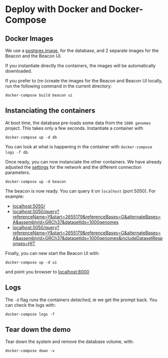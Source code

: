 # Deploy with Docker and Docker-Compose

## Docker Images

We use a [postgres image](https://github.com/docker-library/postgres/blob/34df4665bfdccf28deac2ed2924127b94489a576/9.6/alpine/Dockerfile), for the database, and 2 separate images for the Beacon and the Beacon UI.

If you instantiate directly the containers, the images will be automatically downloaded.

If you prefer to (re-)create the images for the Beacon and Beacon UI locally, run the following command in the current directory:

	docker-compose build beacon ui
	

## Instanciating the containers

At boot time, the database pre-loads some data from the `1000 genomes` project.
This takes only a few seconds. Instantiate a container with

	docker-compose up -d db

You can look at what is happening in the container with `docker-compose logs -f db`.

Once ready, you can now instanciate the other containers. We have already adjusted the [settings](beacon.yml) for the network and the different connection parameters.

	docker-compose up -d beacon

The beacon is now ready. You can query it on `localhost` (port 5050). For example:  

* [localhost:5050/](http://localhost:5050/)
* [localhost:5050/query?referenceName=Y&start=2655179&referenceBases=G&alternateBases=A&assemblyId=GRCh37&datasetIds=1000genomes](http:/localhost:5050/query?referenceName=Y&start=2655179&referenceBases=G&alternateBases=A&assemblyId=GRCh37&datasetIds=1000genomes)
* [localhost:5050/query?referenceName=Y&start=2655179&referenceBases=G&alternateBases=A&assemblyId=GRCh37&datasetIds=1000genomes&includeDatasetResponses=HIT](http:/localhost:5050/query?referenceName=Y&start=2655179&referenceBases=G&alternateBases=A&assemblyId=GRCh37&datasetIds=1000genomes&includeDatasetResponses=HIT)

Finally, you can new start the Beacon UI with:

	docker-compose up -d ui

and point you browser to [localhost:8000](http://localhost:8000)


## Logs

The `-d` flag runs the containers _detached_, ie we get the prompt back. You can check the logs with:

	docker-compose logs -f

## Tear down the demo

Tear down the system and remove the database volume, with:

	docker-compose down -v
